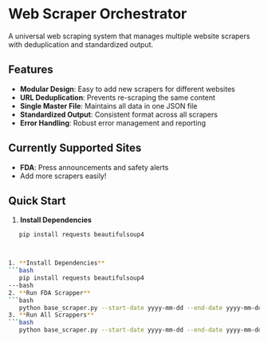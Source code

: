 # Web Scraper Orchestrator

A universal web scraping system that manages multiple website scrapers with deduplication and standardized output.

## Features

- **Modular Design**: Easy to add new scrapers for different websites
- **URL Deduplication**: Prevents re-scraping the same content  
- **Single Master File**: Maintains all data in one JSON file
- **Standardized Output**: Consistent format across all scrapers
- **Error Handling**: Robust error management and reporting

## Currently Supported Sites

- **FDA**: Press announcements and safety alerts
- Add more scrapers easily!

## Quick Start

1. **Install Dependencies**
```bash
   pip install requests beautifulsoup4



1. **Install Dependencies**
```bash
   pip install requests beautifulsoup4
---bash
2. **Run FDA Scrapper**
```bash
   python base_scraper.py --start-date yyyy-mm-dd --end-date yyyy-mm-dd --scraper fda_scraper
3. **Run All Scrappers**
```bash
   python base_scraper.py --start-date yyyy-mm-dd --end-date yyyy-mm-dd
